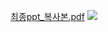 
[최종ppt_복사본.pdf](https://github.com/gogiri/CheckMate/files/13935444/ppt_.pdf)
<img src="https://capsule-render.vercel.app/api?type=모양&color=색상코드&height=높이&section=header&text=텍스트&fontSize=텍스트크기" />
